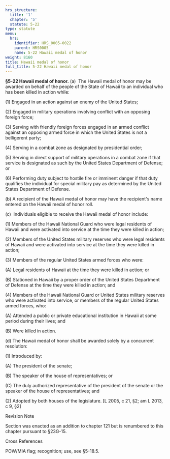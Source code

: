 ```yaml
---
hrs_structure:
  title: '1'
  chapter: '5'
  statute: 5-22
type: statute
menu:
  hrs:
    identifier: HRS_0005-0022
    parent: HRS0005
    name: 5-22 Hawaii medal of honor
weight: 8160
title: Hawaii medal of honor
full_title: 5-22 Hawaii medal of honor
---
```

**§5-22 Hawaii medal of honor.** (a)  The Hawaii medal of honor may be awarded on behalf of the people of the State of Hawaii to an individual who has been killed in action while:

(1) Engaged in an action against an enemy of the United States;

(2) Engaged in military operations involving conflict with an opposing foreign force;

(3) Serving with friendly foreign forces engaged in an armed conflict against an opposing armed force in which the United States is not a belligerent party;

(4) Serving in a combat zone as designated by presidential order;

(5) Serving in direct support of military operations in a combat zone if that service is designated as such by the United States Department of Defense; or

(6) Performing duty subject to hostile fire or imminent danger if that duty qualifies the individual for special military pay as determined by the United States Department of Defense.

(b) A recipient of the Hawaii medal of honor may have the recipient's name entered on the Hawaii medal of honor roll.

(c)  Individuals eligible to receive the Hawaii medal of honor include:

(1) Members of the Hawaii National Guard who were legal residents of Hawaii and were activated into service at the time they were killed in action;

(2) Members of the United States military reserves who were legal residents of Hawaii and were activated into service at the time they were killed in action;

(3) Members of the regular United States armed forces who were:

(A) Legal residents of Hawaii at the time they were killed in action; or

(B) Stationed in Hawaii by a proper order of the United States Department of Defense at the time they were killed in action; and

(4) Members of the Hawaii National Guard or United States military reserves who were activated into service, or members of the regular United States armed forces, who:

(A) Attended a public or private educational institution in Hawaii at some period during their lives; and

(B) Were killed in action.

(d) The Hawaii medal of honor shall be awarded solely by a concurrent resolution:

(1) Introduced by:

(A) The president of the senate;

(B) The speaker of the house of representatives; or

(C) The duly authorized representative of the president of the senate or the speaker of the house of representatives; and

(2) Adopted by both houses of the legislature. [L 2005, c 21, §2; am L 2013, c 9, §2]

Revision Note

Section was enacted as an addition to chapter 121 but is renumbered to this chapter pursuant to §23G-15.

Cross References

POW/MIA flag; recognition; use, see §5-18.5.